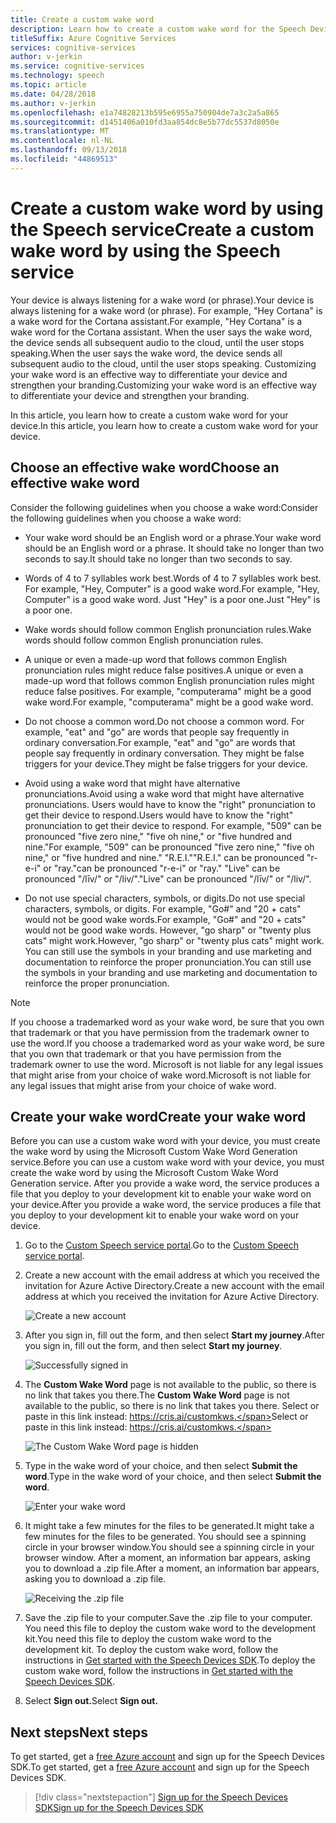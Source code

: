 ```yaml
---
title: Create a custom wake word
description: Learn how to create a custom wake word for the Speech Devices SDK.
titleSuffix: Azure Cognitive Services
services: cognitive-services
author: v-jerkin
ms.service: cognitive-services
ms.technology: speech
ms.topic: article
ms.date: 04/28/2018
ms.author: v-jerkin
ms.openlocfilehash: e1a74828213b595e6955a750904de7a3c2a5a865
ms.sourcegitcommit: d1451406a010fd3aa854dc8e5b77dc5537d8050e
ms.translationtype: MT
ms.contentlocale: nl-NL
ms.lasthandoff: 09/13/2018
ms.locfileid: "44869513"
---
```

# <a name="create-a-custom-wake-word-by-using-the-speech-service"></a><span data-ttu-id="e1f92-103">Create a custom wake word by using the Speech service</span><span class="sxs-lookup"><span data-stu-id="e1f92-103">Create a custom wake word by using the Speech service</span></span>

<span data-ttu-id="e1f92-104">Your device is always listening for a wake word (or phrase).</span><span class="sxs-lookup"><span data-stu-id="e1f92-104">Your device is always listening for a wake word (or phrase).</span></span> <span data-ttu-id="e1f92-105">For example, "Hey Cortana" is a wake word for the Cortana assistant.</span><span class="sxs-lookup"><span data-stu-id="e1f92-105">For example, "Hey Cortana" is a wake word for the Cortana assistant.</span></span> <span data-ttu-id="e1f92-106">When the user says the wake word, the device sends all subsequent audio to the cloud, until the user stops speaking.</span><span class="sxs-lookup"><span data-stu-id="e1f92-106">When the user says the wake word, the device sends all subsequent audio to the cloud, until the user stops speaking.</span></span> <span data-ttu-id="e1f92-107">Customizing your wake word is an effective way to differentiate your device and strengthen your branding.</span><span class="sxs-lookup"><span data-stu-id="e1f92-107">Customizing your wake word is an effective way to differentiate your device and strengthen your branding.</span></span>

<span data-ttu-id="e1f92-108">In this article, you learn how to create a custom wake word for your device.</span><span class="sxs-lookup"><span data-stu-id="e1f92-108">In this article, you learn how to create a custom wake word for your device.</span></span>

## <a name="choose-an-effective-wake-word"></a><span data-ttu-id="e1f92-109">Choose an effective wake word</span><span class="sxs-lookup"><span data-stu-id="e1f92-109">Choose an effective wake word</span></span>

<span data-ttu-id="e1f92-110">Consider the following guidelines when you choose a wake word:</span><span class="sxs-lookup"><span data-stu-id="e1f92-110">Consider the following guidelines when you choose a wake word:</span></span>

* <span data-ttu-id="e1f92-111">Your wake word should be an English word or a phrase.</span><span class="sxs-lookup"><span data-stu-id="e1f92-111">Your wake word should be an English word or a phrase.</span></span> <span data-ttu-id="e1f92-112">It should take no longer than two seconds to say.</span><span class="sxs-lookup"><span data-stu-id="e1f92-112">It should take no longer than two seconds to say.</span></span>

* <span data-ttu-id="e1f92-113">Words of 4 to 7 syllables work best.</span><span class="sxs-lookup"><span data-stu-id="e1f92-113">Words of 4 to 7 syllables work best.</span></span> <span data-ttu-id="e1f92-114">For example, "Hey, Computer" is a good wake word.</span><span class="sxs-lookup"><span data-stu-id="e1f92-114">For example, "Hey, Computer" is a good wake word.</span></span> <span data-ttu-id="e1f92-115">Just "Hey" is a poor one.</span><span class="sxs-lookup"><span data-stu-id="e1f92-115">Just "Hey" is a poor one.</span></span>

* <span data-ttu-id="e1f92-116">Wake words should follow common English pronunciation rules.</span><span class="sxs-lookup"><span data-stu-id="e1f92-116">Wake words should follow common English pronunciation rules.</span></span>

* <span data-ttu-id="e1f92-117">A unique or even a made-up word that follows common English pronunciation rules might reduce false positives.</span><span class="sxs-lookup"><span data-stu-id="e1f92-117">A unique or even a made-up word that follows common English pronunciation rules might reduce false positives.</span></span> <span data-ttu-id="e1f92-118">For example, "computerama" might be a good wake word.</span><span class="sxs-lookup"><span data-stu-id="e1f92-118">For example, "computerama" might be a good wake word.</span></span>

* <span data-ttu-id="e1f92-119">Do not choose a common word.</span><span class="sxs-lookup"><span data-stu-id="e1f92-119">Do not choose a common word.</span></span> <span data-ttu-id="e1f92-120">For example, "eat" and "go" are words that people say frequently in ordinary conversation.</span><span class="sxs-lookup"><span data-stu-id="e1f92-120">For example, "eat" and "go" are words that people say frequently in ordinary conversation.</span></span> <span data-ttu-id="e1f92-121">They might be false triggers for your device.</span><span class="sxs-lookup"><span data-stu-id="e1f92-121">They might be false triggers for your device.</span></span>

* <span data-ttu-id="e1f92-122">Avoid using a wake word that might have alternative pronunciations.</span><span class="sxs-lookup"><span data-stu-id="e1f92-122">Avoid using a wake word that might have alternative pronunciations.</span></span> <span data-ttu-id="e1f92-123">Users would have to know the "right" pronunciation to get their device to respond.</span><span class="sxs-lookup"><span data-stu-id="e1f92-123">Users would have to know the "right" pronunciation to get their device to respond.</span></span> <span data-ttu-id="e1f92-124">For example, "509" can be pronounced "five zero nine," "five oh nine," or "five hundred and nine."</span><span class="sxs-lookup"><span data-stu-id="e1f92-124">For example, "509" can be pronounced "five zero nine," "five oh nine," or "five hundred and nine."</span></span> <span data-ttu-id="e1f92-125">"R.E.I."</span><span class="sxs-lookup"><span data-stu-id="e1f92-125">"R.E.I."</span></span> <span data-ttu-id="e1f92-126">can be pronounced "r-e-i" or "ray."</span><span class="sxs-lookup"><span data-stu-id="e1f92-126">can be pronounced "r-e-i" or "ray."</span></span> <span data-ttu-id="e1f92-127">"Live" can be pronounced "/līv/" or "/liv/".</span><span class="sxs-lookup"><span data-stu-id="e1f92-127">"Live" can be pronounced "/līv/" or "/liv/".</span></span>

* <span data-ttu-id="e1f92-128">Do not use special characters, symbols, or digits.</span><span class="sxs-lookup"><span data-stu-id="e1f92-128">Do not use special characters, symbols, or digits.</span></span> <span data-ttu-id="e1f92-129">For example, "Go#" and "20 + cats" would not be good wake words.</span><span class="sxs-lookup"><span data-stu-id="e1f92-129">For example, "Go#" and "20 + cats" would not be good wake words.</span></span> <span data-ttu-id="e1f92-130">However, "go sharp" or "twenty plus cats" might work.</span><span class="sxs-lookup"><span data-stu-id="e1f92-130">However, "go sharp" or "twenty plus cats" might work.</span></span> <span data-ttu-id="e1f92-131">You can still use the symbols in your branding and use marketing and documentation to reinforce the proper pronunciation.</span><span class="sxs-lookup"><span data-stu-id="e1f92-131">You can still use the symbols in your branding and use marketing and documentation to reinforce the proper pronunciation.</span></span>

> [!NOTE]
> <span data-ttu-id="e1f92-132">If you choose a trademarked word as your wake word, be sure that you own that trademark or that you have permission from the trademark owner to use the word.</span><span class="sxs-lookup"><span data-stu-id="e1f92-132">If you choose a trademarked word as your wake word, be sure that you own that trademark or that you have permission from the trademark owner to use the word.</span></span> <span data-ttu-id="e1f92-133">Microsoft is not liable for any legal issues that might arise from your choice of wake word.</span><span class="sxs-lookup"><span data-stu-id="e1f92-133">Microsoft is not liable for any legal issues that might arise from your choice of wake word.</span></span>

## <a name="create-your-wake-word"></a><span data-ttu-id="e1f92-134">Create your wake word</span><span class="sxs-lookup"><span data-stu-id="e1f92-134">Create your wake word</span></span>

<span data-ttu-id="e1f92-135">Before you can use a custom wake word with your device, you must create the wake word by using the Microsoft Custom Wake Word Generation service.</span><span class="sxs-lookup"><span data-stu-id="e1f92-135">Before you can use a custom wake word with your device, you must create the wake word by using the Microsoft Custom Wake Word Generation service.</span></span> <span data-ttu-id="e1f92-136">After you provide a wake word, the service produces a file that you deploy to your development kit to enable your wake word on your device.</span><span class="sxs-lookup"><span data-stu-id="e1f92-136">After you provide a wake word, the service produces a file that you deploy to your development kit to enable your wake word on your device.</span></span>

1. <span data-ttu-id="e1f92-137">Go to the [Custom Speech service portal](https://cris.ai/).</span><span class="sxs-lookup"><span data-stu-id="e1f92-137">Go to the [Custom Speech service portal](https://cris.ai/).</span></span>

2. <span data-ttu-id="e1f92-138">Create a new account with the email address at which you received the invitation for Azure Active Directory.</span><span class="sxs-lookup"><span data-stu-id="e1f92-138">Create a new account with the email address at which you received the invitation for Azure Active Directory.</span></span> 

    ![Create a new account](media/speech-devices-sdk/wake-word-1.png)
 
3.  <span data-ttu-id="e1f92-140">After you sign in, fill out the form, and then select **Start my journey**.</span><span class="sxs-lookup"><span data-stu-id="e1f92-140">After you sign in, fill out the form, and then select **Start my journey**.</span></span>

    ![Successfully signed in](media/speech-devices-sdk/wake-word-3.png)
 
4. <span data-ttu-id="e1f92-142">The **Custom Wake Word** page is not available to the public, so there is no link that takes you there.</span><span class="sxs-lookup"><span data-stu-id="e1f92-142">The **Custom Wake Word** page is not available to the public, so there is no link that takes you there.</span></span> <span data-ttu-id="e1f92-143">Select or paste in this link instead: https://cris.ai/customkws.</span><span class="sxs-lookup"><span data-stu-id="e1f92-143">Select or paste in this link instead: https://cris.ai/customkws.</span></span>

    ![The Custom Wake Word page is hidden](media/speech-devices-sdk/wake-word-4.png)
 
6. <span data-ttu-id="e1f92-145">Type in the wake word of your choice, and then select **Submit the word**.</span><span class="sxs-lookup"><span data-stu-id="e1f92-145">Type in the wake word of your choice, and then select **Submit the word**.</span></span>

    ![Enter your wake word](media/speech-devices-sdk/wake-word-5.png)
 
7. <span data-ttu-id="e1f92-147">It might take a few minutes for the files to be generated.</span><span class="sxs-lookup"><span data-stu-id="e1f92-147">It might take a few minutes for the files to be generated.</span></span> <span data-ttu-id="e1f92-148">You should see a spinning circle in your browser window.</span><span class="sxs-lookup"><span data-stu-id="e1f92-148">You should see a spinning circle in your browser window.</span></span> <span data-ttu-id="e1f92-149">After a moment, an information bar appears, asking you to download a .zip file.</span><span class="sxs-lookup"><span data-stu-id="e1f92-149">After a moment, an information bar appears, asking you to download a .zip file.</span></span>

    ![Receiving the .zip file](media/speech-devices-sdk/wake-word-6.png)

8. <span data-ttu-id="e1f92-151">Save the .zip file to your computer.</span><span class="sxs-lookup"><span data-stu-id="e1f92-151">Save the .zip file to your computer.</span></span> <span data-ttu-id="e1f92-152">You need this file to deploy the custom wake word to the development kit.</span><span class="sxs-lookup"><span data-stu-id="e1f92-152">You need this file to deploy the custom wake word to the development kit.</span></span> <span data-ttu-id="e1f92-153">To deploy the custom wake word, follow the instructions in [Get started with the Speech Devices SDK](speech-devices-sdk-qsg.md).</span><span class="sxs-lookup"><span data-stu-id="e1f92-153">To deploy the custom wake word, follow the instructions in [Get started with the Speech Devices SDK](speech-devices-sdk-qsg.md).</span></span>

9. <span data-ttu-id="e1f92-154">Select **Sign out.**</span><span class="sxs-lookup"><span data-stu-id="e1f92-154">Select **Sign out.**</span></span>

## <a name="next-steps"></a><span data-ttu-id="e1f92-155">Next steps</span><span class="sxs-lookup"><span data-stu-id="e1f92-155">Next steps</span></span>

<span data-ttu-id="e1f92-156">To get started, get a [free Azure account](https://azure.microsoft.com/free/) and sign up for the Speech Devices SDK.</span><span class="sxs-lookup"><span data-stu-id="e1f92-156">To get started, get a [free Azure account](https://azure.microsoft.com/free/) and sign up for the Speech Devices SDK.</span></span>

> [!div class="nextstepaction"]
> [<span data-ttu-id="e1f92-157">Sign up for the Speech Devices SDK</span><span class="sxs-lookup"><span data-stu-id="e1f92-157">Sign up for the Speech Devices SDK</span></span>](get-speech-devices-sdk.md)

